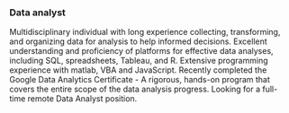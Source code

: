 ### Data analyst
Multidisciplinary individual with long experience collecting, transforming, and organizing data for analysis to help informed decisions. Excellent understanding and proficiency of platforms for effective data analyses, including SQL, spreadsheets, Tableau, and R. Extensive programming experience with matlab, VBA and JavaScript. Recently completed the Google Data Analytics Certificate - A rigorous, hands-on program that covers the entire scope of the data analysis progress. Looking for a full-time remote Data Analyst position.

<!--
**ElbanoMorales/ElbanoMorales** is a ✨ _special_ ✨ repository because its `README.md` (this file) appears on your GitHub profile.

Here are some ideas to get you started:

- 🔭 I’m currently working on ...
- 🌱 I’m currently learning ...
- 👯 I’m looking to collaborate on ...
- 🤔 I’m looking for help with ...
- 💬 Ask me about ...
- 📫 How to reach me: ...
- 😄 Pronouns: ...
- ⚡ Fun fact: ...
-->
